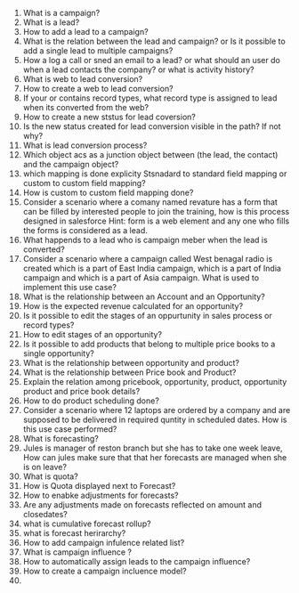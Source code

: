 1. What is a campaign?
2. What is a lead?
3. How to add a lead to a campaign?
4. What is the relation between the lead and campaign?
or
Is it possible to add a single lead to multiple campaigns?
5. How a log a call or sned an email to a lead?
or what should an user do when a lead contacts the company?
or what is activity history?
6. What is web to lead conversion?
7. How to create a web to lead conversion?
8. If your or contains record types, what record type is assigned to lead when its converted from the web?
9. How to create a new ststus for lead coversion?
10. Is the new status created for lead conversion visible in the path? If not why?
11. What is lead conversion process?
12. Which object acs as a junction object between (the lead, the contact) and the campaign object?
13. which mapping is done explicity Stsnadard to standard field mapping or custom to custom field mapping?
14. How is custom to custom field mapping done?
15. Consider a scenario where a comany named revature has a form that can be filled by interested people to join the training, how is this process designed in salesforce
Hint: form is a web element and any one who fills the forms is considered as a lead.
16. What happends to a lead who is campaign meber when the lead is converted?
17. Consider a scenario where a campaign called West benagal radio is created which is a part of East India campaign, which is a part of India campaign and which is a part of Asia campaign. What is used to implement this use case?
18. What is the relationship between an Account and an Opportunity?
19. How is the expected revenue calculated for an opportunity?
20. Is it possible to edit the stages of an oppurtunity in sales process or record types?
21. How to edit stages of an opportunity?
22. Is it possible to add products that belong to multiple price books to a single opportunity?
23. What is the relationship between opportunity and product?
24. What is the relationship between Price book and Product?
25. Explain the relation among pricebook, opportunity, product, opportunity product and price book details?
26. How to do product scheduling done?
27. Consider a scenario where 12 laptops are ordered by a company and are supposed to be delivered in required quntity in scheduled dates. How is this use case performed?
28. What is forecasting?
29. Jules is manager of reston branch but she has to take one week leave, How can jules make sure that that her forecasts are managed when she is on leave?
30. What is quota?
31. How is Quota displayed next to Forecast?
32. How to enabke adjustments for forecasts?
33. Are any adjustments made on forecasts reflected on amount and closedates?
34. what is cumulative forecast rollup?
35. what is forecast herirarchy?
36. How to add campaign infulence related list?
37. What is campaign influence ?
38. How to automatically assign leads to the campaign influence?
39. How to create a campaign incluence model?
40. 


